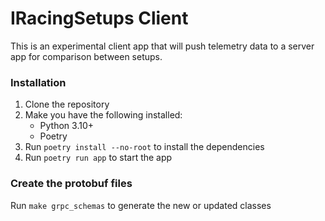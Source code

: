 # IRacingSetups Client
This is an experimental client app that will push telemetry data to a server app for comparison between setups.

### Installation
1. Clone the repository
2. Make you have the following installed:
    - Python 3.10+
    - Poetry
3. Run `poetry install --no-root` to install the dependencies
4. Run `poetry run app` to start the app

### Create the protobuf files
Run `make grpc_schemas` to generate the new or updated classes